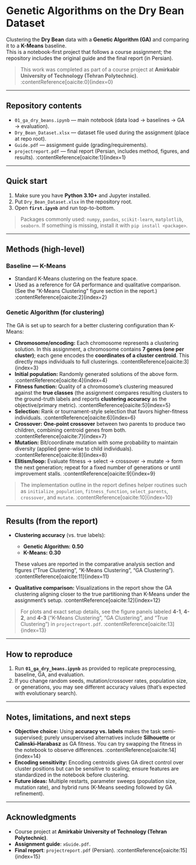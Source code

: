 # Genetic Algorithms on the Dry Bean Dataset

Clustering the **Dry Bean** data with a **Genetic Algorithm (GA)** and comparing it to a **K-Means** baseline.  
This is a notebook-first project that follows a course assignment; the repository includes the original guide and the final report (in Persian).

> This work was completed as part of a course project at **Amirkabir University of Technology (Tehran Polytechnic)**. :contentReference[oaicite:0]{index=0}

---

## Repository contents

- `01_ga_dry_beans.ipynb` — main notebook (data load → baselines → GA → evaluation).
- `Dry_Bean_Dataset.xlsx` — dataset file used during the assignment (place at repo root).
- `Guide.pdf` — assignment guide (grading/requirements).
- `projectreport.pdf` — final report (Persian, includes method, figures, and results). :contentReference[oaicite:1]{index=1}

---

## Quick start

1) Make sure you have **Python 3.10+** and Jupyter installed.  
2) Put `Dry_Bean_Dataset.xlsx` in the repository root.  
3) Open **`first.ipynb`** and run top-to-bottom.

> Packages commonly used: `numpy`, `pandas`, `scikit-learn`, `matplotlib`, `seaborn`. If something is missing, install it with `pip install <package>`.

---

## Methods (high-level)

### Baseline — K-Means
- Standard K-Means clustering on the feature space.
- Used as a reference for GA performance and qualitative comparison.  
  (See the “K-Means Clustering” figure section in the report.) :contentReference[oaicite:2]{index=2}

### Genetic Algorithm (for clustering)
The GA is set up to search for a better clustering configuration than K-Means:

- **Chromosome/encoding:** Each chromosome represents a clustering solution. In this assignment, a chromosome contains **7 genes (one per cluster)**; each gene encodes the **coordinates of a cluster centroid**. This directly maps individuals to full clusterings. :contentReference[oaicite:3]{index=3}
- **Initial population:** Randomly generated solutions of the above form. :contentReference[oaicite:4]{index=4}
- **Fitness function:** Quality of a chromosome’s clustering measured against the **true classes** (the assignment compares resulting clusters to the ground-truth labels and reports **clustering accuracy** as the objective/primary metric). :contentReference[oaicite:5]{index=5}
- **Selection:** Rank or tournament-style selection that favors higher-fitness individuals. :contentReference[oaicite:6]{index=6}
- **Crossover:** **One-point crossover** between two parents to produce two children, combining centroid genes from both. :contentReference[oaicite:7]{index=7}
- **Mutation:** Bit/coordinate mutation with some probability to maintain diversity (applied gene-wise to child individuals). :contentReference[oaicite:8]{index=8}
- **Elitism/loop:** Evaluate fitness → select → crossover → mutate → form the next generation; repeat for a fixed number of generations or until improvement stalls. :contentReference[oaicite:9]{index=9}

> The implementation outline in the report defines helper routines such as `initialize_population`, `fitness_function`, `select_parents`, `crossover`, and `mutate`. :contentReference[oaicite:10]{index=10}

---

## Results (from the report)

- **Clustering accuracy** (vs. true labels):
  - **Genetic Algorithm:** **0.50**
  - **K-Means:** **0.30**
  
  These values are reported in the comparative analysis section and figures (“True Clustering”, “K-Means Clustering”, “GA Clustering”). :contentReference[oaicite:11]{index=11}

- **Qualitative comparison:** Visualizations in the report show the GA clustering aligning closer to the true partitioning than K-Means under the assignment’s setup. :contentReference[oaicite:12]{index=12}

> For plots and exact setup details, see the figure panels labeled **4-1**, **4-2**, and **4-3** (“K-Means Clustering”, “GA Clustering”, and “True Clustering”) in `projectreport.pdf`. :contentReference[oaicite:13]{index=13}

---

## How to reproduce

1. Run **`01_ga_dry_beans.ipynb`** as provided to replicate preprocessing, baseline, GA, and evaluation.
2. If you change random seeds, mutation/crossover rates, population size, or generations, you may see different accuracy values (that’s expected with evolutionary search).

---

## Notes, limitations, and next steps

- **Objective choice:** Using **accuracy vs. labels** makes the task semi-supervised; purely unsupervised alternatives include **Silhouette** or **Calinski–Harabasz** as GA fitness. You can try swapping the fitness in the notebook to observe differences. :contentReference[oaicite:14]{index=14}
- **Encoding sensitivity:** Encoding centroids gives GA direct control over cluster positions but can be sensitive to scaling; ensure features are standardized in the notebook before clustering.
- **Future ideas:** Multiple restarts, parameter sweeps (population size, mutation rate), and hybrid runs (K-Means seeding followed by GA refinement).

---

## Acknowledgments

- Course project at **Amirkabir University of Technology (Tehran Polytechnic)**.  
- **Assignment guide**: `xGuide.pdf`.  
- **Final report**: `projectreport.pdf` (Persian). :contentReference[oaicite:15]{index=15}
